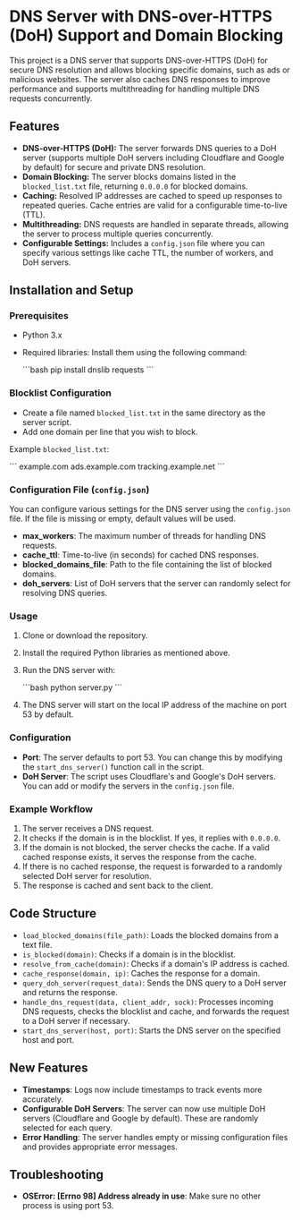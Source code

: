 
# DNS Server with DNS-over-HTTPS (DoH) Support and Domain Blocking

This project is a DNS server that supports DNS-over-HTTPS (DoH) for secure DNS resolution and allows blocking specific domains, such as ads or malicious websites. The server also caches DNS responses to improve performance and supports multithreading for handling multiple DNS requests concurrently.

## Features

- **DNS-over-HTTPS (DoH):** The server forwards DNS queries to a DoH server (supports multiple DoH servers including Cloudflare and Google by default) for secure and private DNS resolution.
- **Domain Blocking:** The server blocks domains listed in the `blocked_list.txt` file, returning `0.0.0.0` for blocked domains.
- **Caching:** Resolved IP addresses are cached to speed up responses to repeated queries. Cache entries are valid for a configurable time-to-live (TTL).
- **Multithreading:** DNS requests are handled in separate threads, allowing the server to process multiple queries concurrently.
- **Configurable Settings:** Includes a `config.json` file where you can specify various settings like cache TTL, the number of workers, and DoH servers.

## Installation and Setup

### Prerequisites

- Python 3.x
- Required libraries: Install them using the following command:

  \`\`\`bash
  pip install dnslib requests
  \`\`\`

### Blocklist Configuration

- Create a file named `blocked_list.txt` in the same directory as the server script.
- Add one domain per line that you wish to block.

Example `blocked_list.txt`:

\`\`\`
example.com
ads.example.com
tracking.example.net
\`\`\`

### Configuration File (`config.json`)

You can configure various settings for the DNS server using the `config.json` file. If the file is missing or empty, default values will be used.

- **max_workers**: The maximum number of threads for handling DNS requests.
- **cache_ttl**: Time-to-live (in seconds) for cached DNS responses.
- **blocked_domains_file**: Path to the file containing the list of blocked domains.
- **doh_servers**: List of DoH servers that the server can randomly select for resolving DNS queries.

### Usage

1. Clone or download the repository.
2. Install the required Python libraries as mentioned above.
3. Run the DNS server with:

   \`\`\`bash
   python server.py
   \`\`\`

4. The DNS server will start on the local IP address of the machine on port 53 by default.

### Configuration

- **Port**: The server defaults to port 53. You can change this by modifying the `start_dns_server()` function call in the script.
- **DoH Server**: The script uses Cloudflare's and Google's DoH servers. You can add or modify the servers in the `config.json` file.

### Example Workflow

1. The server receives a DNS request.
2. It checks if the domain is in the blocklist. If yes, it replies with `0.0.0.0`.
3. If the domain is not blocked, the server checks the cache. If a valid cached response exists, it serves the response from the cache.
4. If there is no cached response, the request is forwarded to a randomly selected DoH server for resolution.
5. The response is cached and sent back to the client.

## Code Structure

- `load_blocked_domains(file_path)`: Loads the blocked domains from a text file.
- `is_blocked(domain)`: Checks if a domain is in the blocklist.
- `resolve_from_cache(domain)`: Checks if a domain's IP address is cached.
- `cache_response(domain, ip)`: Caches the response for a domain.
- `query_doh_server(request_data)`: Sends the DNS query to a DoH server and returns the response.
- `handle_dns_request(data, client_addr, sock)`: Processes incoming DNS requests, checks the blocklist and cache, and forwards the request to a DoH server if necessary.
- `start_dns_server(host, port)`: Starts the DNS server on the specified host and port.

## New Features

- **Timestamps**: Logs now include timestamps to track events more accurately.
- **Configurable DoH Servers**: The server can now use multiple DoH servers (Cloudflare and Google by default). These are randomly selected for each query.
- **Error Handling**: The server handles empty or missing configuration files and provides appropriate error messages.

## Troubleshooting

- **OSError: [Errno 98] Address already in use**: Make sure no other process is using port 53. 
